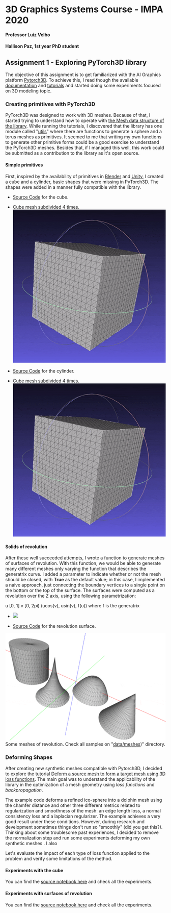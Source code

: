 # 3D Graphics Systems Course - IMPA 2020

#### Professor Luiz Velho
#### Hallison Paz, 1st year PhD student

## Assignment 1 - Exploring PyTorch3D library

The objective of this assignment is to get familiarized with the AI Graphics platform [Pytorch3D](https://pytorch3d.org/). To achieve this, I read though the available [documentation](https://pytorch3d.org/docs/why_pytorch3d) and [tutorials](https://pytorch3d.org/tutorials) and started doing some experiments focused on 3D modeling topic.


### Creating primitives with PyTorch3D

PyTorch3D was designed to work with 3D meshes. Because of that, I started trying to understand how to operate with [the Mesh data structure of the library](https://pytorch3d.org/docs/batching). While running the tutorials, I discovered that the library has one module called "[utils](https://github.com/facebookresearch/pytorch3d/tree/master/pytorch3d/utils)" where there are functions to generate a sphere and a torus meshes as primitives. It seemed to me that writing my own functions to generate other primitive forms could be a good exercise to understand the PyTorch3D meshes. Besides that, if I managed this well, this  work could be submitted as a contribution to the library as it's open source.

####  Simple primitives

First, inspired by the availability of primitives in [Blender](https://docs.blender.org/manual/en/latest/modeling/meshes/primitives.html) and [Unity](https://docs.unity3d.com/Manual/PrimitiveObjects.html), I created a cube and a cylinder, basic shapes that were missing in PyTorch3D. The shapes were added in a manner fully compatible with the library.

* [Source Code](https://github.com/hallpaz/3dsystems20/blob/master/extensions_utils/cube.py) for the cube.

* Cube mesh subdivided 4 times.
![Image of Cube mesh subdivided 4 times](img/cube-lv4.gif)


* [Source Code](https://github.com/hallpaz/3dsystems20/blob/master/extensions_utils/cylinder.py) for the cylinder.

* Cube mesh subdivided 4 times.
![Image of Cube mesh subdivided 4 times](img/cube-lv4.gif)

####  Solids of revolution
After these well succeeded attempts, I wrote a function to generate meshes of surfaces of revolution. With this function, we would be able to generate many different meshes only varying the function that describes the generatrix curve. I added a parameter to indicate whether or not the mesh should be closed, with **True** as the default value; in this case, I implemented a naive approach, just connecting  the boundary vertices to a single point on the bottom or the top of the surface. The surfaces were computed as a revolution over the Z axis, using the following parametrization:

u [0, 1]
v [0, 2pi)
(ucos(v), usin(v), f(u)) where f is the generatrix

 - <img src="https://render.githubusercontent.com/render/math?math=e^{i \pi} = -1">

* [Source Code](https://github.com/hallpaz/3dsystems20/blob/master/extensions_utils/cylinder.py) for the revolution surface.

![Some shapes of revolution](img/rev_shapes.gif)
Some meshes of revolution. Check all samples on "[data/meshes](https://github.com/hallpaz/3dsystems20/tree/master/data/meshes))" directory.

### Deforming Shapes

After creating new synthetic meshes compatible with Pytorch3D, I decided to explore the tutorial [Deform a source mesh to form a target mesh using 3D loss functions](https://pytorch3d.org/tutorials/deform_source_mesh_to_target_mesh#Deform-a-source-mesh-to-form-a-target-mesh-using-3D-loss-functions). The main goal was to understand the applicability of the library in the optimization of a mesh geometry using *loss functions* and *backpropagation*. 

The example code deforms a refined ico-sphere into a dolphin mesh using the chamfer distance and other three different metrics related to regularization and smoothness of the mesh: an edge length loss, a normal consistency loss and a laplacian regularizer. The example achieves a very good result under these conditions. However, during research and development sometimes things don't run so "smoothly" (did you get this?). Thinking about some troublesome past experiences, I decided to remove the normalization step and run some experiments deforming my own synthetic meshes . I also 

Let's evaluate the impact of each type of loss function applied to the problem and verify some limitations of the method.

#### Experiments with the cube
You can find the [source notebook here]([https://github.com/hallpaz/3dsystems20/blob/master/non_smooth_experiments.ipynb](https://github.com/hallpaz/3dsystems20/blob/master/non_smooth_experiments.ipynb)) and check all the experiments.

#### Experiments with surfaces of revolution

You can find the [source notebook here]([https://github.com/hallpaz/3dsystems20/blob/master/non_smooth_experiments.ipynb](https://github.com/hallpaz/3dsystems20/blob/master/fairly_smooth_experiments.ipynb)) and check all the experiments.





<!--stackedit_data:
eyJoaXN0b3J5IjpbLTg2NDk4NDExOCwxNDI2NDU2NjksLTE2MD
UxNjExNDgsLTE5Mzg1MzAzOTgsMTE5MjYwNTcxNV19
-->